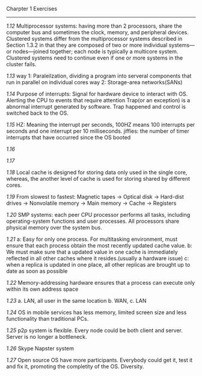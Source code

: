 Charpter 1 Exercises
***
*1.12*
Multiprocessor systems: having more than 2 processors, share the computer bus and sometimes the clock, memory, and peripheral devices.
Clustered systems differ from the multiprocessor systems described in Section 1.3.2 in that they are composed of two or more individual systems—or nodes—joined together; each node is typically a multicore system.
Clustered systems need to continue even if one or more systems in the cluster fails.

*1.13*
way 1: Paraleilzation, dividing a program into serveral components that run in parallel on individual cores
way 2: Storage-area networks(SANs)

*1.14*
Purpose of interrupts: Signal for hardware device to interact with OS. Alerting the CPU to events that require attention
Trap(or an exception) is a abnormal interrupt generated by software.
Trap happened and control is switched back to the OS.

*1.15*
HZ: Meaning the interrupt per seconds, 100HZ means 100 interrupts per seconds and one interrupt per 10 milliseconds.
jiffies: the number of timer interrupts that have occurred since the OS booted

*1.16*


*1.17*

*1.18*
Local cache is designed for storing data only used in the single core, whereas, the another level of cache is used for storing shared by different cores.

*1.19*
From slowest to fastest: 
Magnetic tapes -> Optical disk -> Hard-dist drives -> Nonvolatile memory -> Main memory -> Cache -> Registers

*1.20*
SMP systems: each peer CPU processor performs all tasks, including operating-system functions and user processes. All processors share physical memory over the system bus.

*1.21*
a: Easy for only one process. For multitasking environment, must ensure that each process obtain the most recently updated cache value.
b: We must make sure that a updated value in one cache is immediately reflected in all other caches where it resides.(usually a hardware issue)
c: when a replica is updated in one place, all other replicas are brought up to date as soon as possible

*1.22*
Memory-addressing hardware ensures that a process can execute only within its own address space

*1.23*
a. LAN, all user in the same location
b. WAN, 
c. LAN

*1.24*
OS in mobile services has less memory, limited screen size and less functionality than traditional PCs.

*1.25*
p2p system is flexible. Every node could be both client and server. Server is no longer a bottleneck.

*1.26*
Skype
Napster system

*1.27*
Open source OS have more participants. Everybody could get it, test it and fix it, promoting the completity of the OS.
Diversity.

